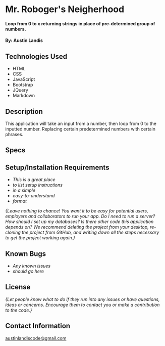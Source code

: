 # Mr. Roboger's Neigherhood

#### Loop from 0 to x returning strings in place of pre-determined group of numbers.

#### By: Austin Landis

## Technologies Used

* HTML
* CSS
* JavaScript
* Bootstrap
* JQuery
* Markdown

## Description
This application will take an input from a number, then loop from 0 to the inputted number. Replacing certain predetermined numbers with certain phrases.
## Specs



## Setup/Installation Requirements

* _This is a great place_
* _to list setup instructions_
* _in a simple_
* _easy-to-understand_
* _format_

_{Leave nothing to chance! You want it to be easy for potential users, employers and collaborators to run your app. Do I need to run a server? How should I set up my databases? Is there other code this application depends on? We recommend deleting the project from your desktop, re-cloning the project from GitHub, and writing down all the steps necessary to get the project working again.}_

## Known Bugs

* _Any known issues_
* _should go here_

## License

_{Let people know what to do if they run into any issues or have questions, ideas or concerns.  Encourage them to contact you or make a contribution to the code.}_

## Contact Information

austinlandiscode@gmail.com
